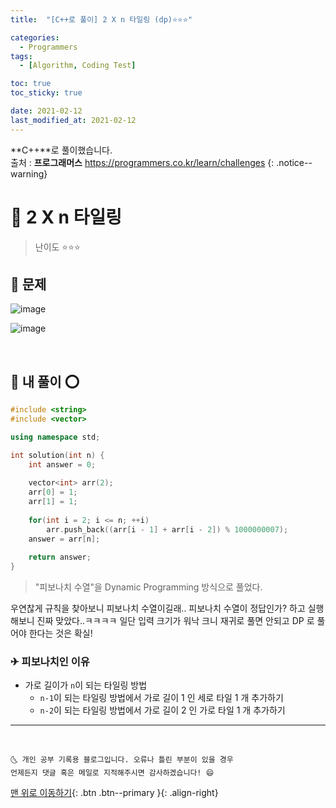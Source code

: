 ```yaml
---
title:  "[C++로 풀이] 2 X n 타일링 (dp)⭐⭐⭐" 

categories:
  - Programmers
tags:
  - [Algorithm, Coding Test]

toc: true
toc_sticky: true

date: 2021-02-12
last_modified_at: 2021-02-12
---
```

**C++**로 풀이했습니다.  
출처 : **프로그래머스** <https://programmers.co.kr/learn/challenges>
{: .notice--warning}

# 📌 2 X n 타일링

> 난이도 ⭐⭐⭐

## 🚀 문제

![image](https://user-images.githubusercontent.com/42318591/107776227-a4a01f80-6d84-11eb-9ae6-0e6daa5d0cd4.png)

![image](https://user-images.githubusercontent.com/42318591/107776260-ae298780-6d84-11eb-94c3-ed0d723b045a.png)


<br>

## 🚀 내 풀이 ⭕

```cpp
#include <string>
#include <vector>

using namespace std;

int solution(int n) {
    int answer = 0;
    
    vector<int> arr(2);
    arr[0] = 1;
    arr[1] = 1;
    
    for(int i = 2; i <= n; ++i)
        arr.push_back((arr[i - 1] + arr[i - 2]) % 1000000007);
    answer = arr[n];
    
    return answer;
}
```

> "피보나치 수열"을 Dynamic Programming 방식으로 풀었다. 

우연찮게 규칙을 찾아보니 피보나치 수열이길래.. 피보나치 수열이 정답인가? 하고 실행해보니 진짜 맞았다..ㅋㅋㅋㅋ  일단 입력 크기가 워낙 크니 재귀로 풀면 안되고 DP 로 풀어야 한다는 것은 확실! 

### ✈ 피보나치인 이유

- 가로 길이가 `n`이 되는 타일링 방법 
  - `n-1`이 되는 타일링 방법에서 가로 길이 1 인 세로 타일 1 개 추가하기
  - `n-2`이 되는 타일링 방법에서 가로 길이 2 인 가로 타일 1 개 추가하기

***
<br>

    🌜 개인 공부 기록용 블로그입니다. 오류나 틀린 부분이 있을 경우 
    언제든지 댓글 혹은 메일로 지적해주시면 감사하겠습니다! 😄

[맨 위로 이동하기](#){: .btn .btn--primary }{: .align-right}